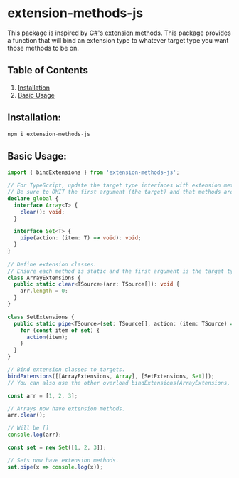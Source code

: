 # extension-methods-js

This package is inspired by [C#'s extension methods](https://docs.microsoft.com/en-us/dotnet/csharp/programming-guide/classes-and-structs/extension-methods).
This package provides a function that will bind an extension type to whatever target type you want those methods to be on.

## Table of Contents

1. [Installation](#installation)
2. [Basic Usage](#basic-usage)

## Installation:

```typescript
npm i extension-methods-js
```

## Basic Usage:

```typescript
import { bindExtensions } from 'extension-methods-js';

// For TypeScript, update the target type interfaces with extension methods.
// Be sure to OMIT the first argument (the target) and that methods are NOT static.
declare global {
  interface Array<T> {
    clear(): void;
  }

  interface Set<T> {
    pipe(action: (item: T) => void): void;
  }
}
 
// Define extension classes.
// Ensure each method is static and the first argument is the target type.
class ArrayExtensions {
  public static clear<TSource>(arr: TSource[]): void {
    arr.length = 0;
  }
}

class SetExtensions {
  public static pipe<TSource>(set: TSource[], action: (item: TSource) => void): void {
    for (const item of set) {
      action(item);
    }
  }
}

// Bind extension classes to targets.
bindExtensions([[ArrayExtensions, Array], [SetExtensions, Set]]);
// You can also use the other overload bindExtensions(ArrayExtensions, Array) if you only have one extension class.

const arr = [1, 2, 3];

// Arrays now have extension methods.
arr.clear();

// Will be []
console.log(arr);

const set = new Set([1, 2, 3]);

// Sets now have extension methods.
set.pipe(x => console.log(x));
```